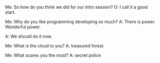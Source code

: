 
Me: So how do you think we did for our intro session?
G: I call it a good start.


Me: Why do you like programming developing so much?
A: There is power. Wonderful power.

A: We should do it now.

Me: What is the cloud to you?
A: treasured forest.

Me: What scares you the most?
A: secret police